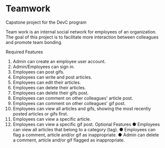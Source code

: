 # Teamwork
Capstone project for the DevC program


Team work is an internal social network for employees of an organization. The goal of this project is to facilitate more interaction between colleagues and promote team bonding.

Required Features
1. Admin can create an employee user account.
2. Admin/Employees can sign in.
3. Employees can post gifs.
4. Employees can write and post articles.
5. Employees can edit their articles.
6. Employees can delete their articles.
7. Employees can delete their gifs post.
8. Employees can comment on other colleagues' article post.
9. Employees can comment on other colleagues' gif post.
10. Employees can view all articles and gifs, showing the most recently posted articles or gifs
first.
11. Employees can view a specific article.
12. Employees can view a specific gif post.
Optional Features
● Employees can view all articles that belong to a category (tag).
● Employees can flag a comment, article and/or gif as inappropriate.
● Admin can delete a comment, article and/or gif flagged as inappropriate.

